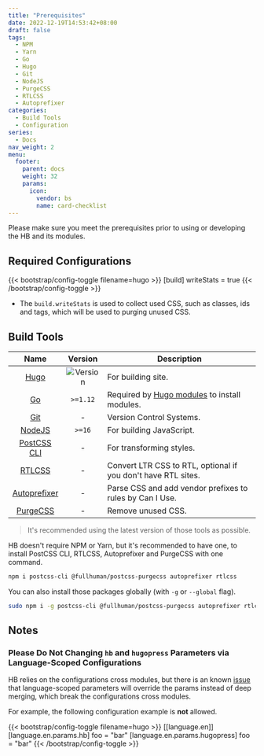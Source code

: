 ```yaml
---
title: "Prerequisites"
date: 2022-12-19T14:53:42+08:00
draft: false
tags:
  - NPM
  - Yarn
  - Go
  - Hugo
  - Git
  - NodeJS
  - PurgeCSS
  - RTLCSS
  - Autoprefixer
categories:
  - Build Tools
  - Configuration
series:
  - Docs
nav_weight: 2
menu:
  footer:
    parent: docs
    weight: 32
    params:
      icon:
        vendor: bs
        name: card-checklist
---
```


Please make sure you meet the prerequisites prior to using or developing the HB and its modules.

## Required Configurations

{{< bootstrap/config-toggle filename=hugo >}}
[build]
  writeStats = true
{{< /bootstrap/config-toggle >}}

- The `build.writeStats` is used to collect used CSS, such as classes, ids and tags, which will be used to purging unused CSS.

## Build Tools

| Name | Version | Description
|:-:|:-:|---
| [Hugo](https://gohugo.io/installation/) | ![Version](https://img.shields.io/badge/dynamic/json?color=blue&label=requirements&query=requirements&url=https://api.razonyang.com/v1/hugo/modules/github.com/razonyang/hb&style=flat-square) | For building site.
| [Go](https://go.dev/dl/) | `>=1.12` | Required by [Hugo modules](https://gohugo.io/hugo-modules/use-modules/#prerequisite) to install modules.
| [Git](https://git-scm.com/downloads) | - | Version Control Systems.
| [NodeJS](https://nodejs.org/) | `>=16` | For building JavaScript.
| [PostCSS CLI](https://github.com/postcss/postcss-cli) | - | For transforming styles.
| [RTLCSS](https://rtlcss.com/) | - | Convert LTR CSS to RTL, optional if you don't have RTL sites.
| [Autoprefixer](https://github.com/postcss/autoprefixer) | - | Parse CSS and add vendor prefixes to rules by Can I Use.
| [PurgeCSS](https://purgecss.com/) | - | Remove unused CSS.

> It's recommended using the latest version of those tools as possible.

HB doesn't require NPM or Yarn, but it's recommended to have one, to install PostCSS CLI, RTLCSS, Autoprefixer and PurgeCSS with one command.

```sh
npm i postcss-cli @fullhuman/postcss-purgecss autoprefixer rtlcss
```

You can also install those packages globally (with `-g` or `--global` flag).

```sh
sudo npm i -g postcss-cli @fullhuman/postcss-purgecss autoprefixer rtlcss
```


## Notes

### Please Do Not Changing `hb` and `hugopress` Parameters via Language-Scoped Configurations

HB relies on the configurations cross modules, but there is an known [issue](https://github.com/gohugoio/hugo/issues/10620) that language-scoped parameters will override the params instead of deep merging, which break the configurations cross modules.

For example, the following configuration example is **not** allowed.

{{< bootstrap/config-toggle filename=hugo >}}
[[language.en]]
[language.en.params.hb]
foo = "bar"
[language.en.params.hugopress]
foo = "bar"
{{< /bootstrap/config-toggle >}}
